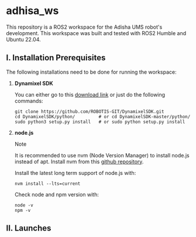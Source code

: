 # adhisa_ws
This repository is a ROS2 workspace for the Adisha UMS robot's development. This workspace was built and tested with ROS2 Humble and Ubuntu 22.04.


## I. Installation Prerequisites
The following installations need to be done for running the workspace:

1. **Dynamixel SDK**
    
    You can either go to this [download link](https://emanual.robotis.com/docs/en/software/dynamixel/dynamixel_sdk/download/) or just do the following commands:
    ```
    git clone https://github.com/ROBOTIS-GIT/DynamixelSDK.git
    cd DynamixelSDK/python/         # or cd DynamixelSDK-master/python/
    sudo python3 setup.py install   # or sudo python setup.py install 
    ```

2. **node.js**

    > [!NOTE]
    > It is recommended to use nvm (Node Version Manager) to install node.js instead of apt.
    > Install nvm from this [github repository](https://github.com/nvm-sh/nvm).
    
    Install the latest long term support of node.js with:
    ```
    nvm install --lts=current
    ```
    Check node and npm version with:
    ```
    node -v
    npm -v
    ```

## II. Launches